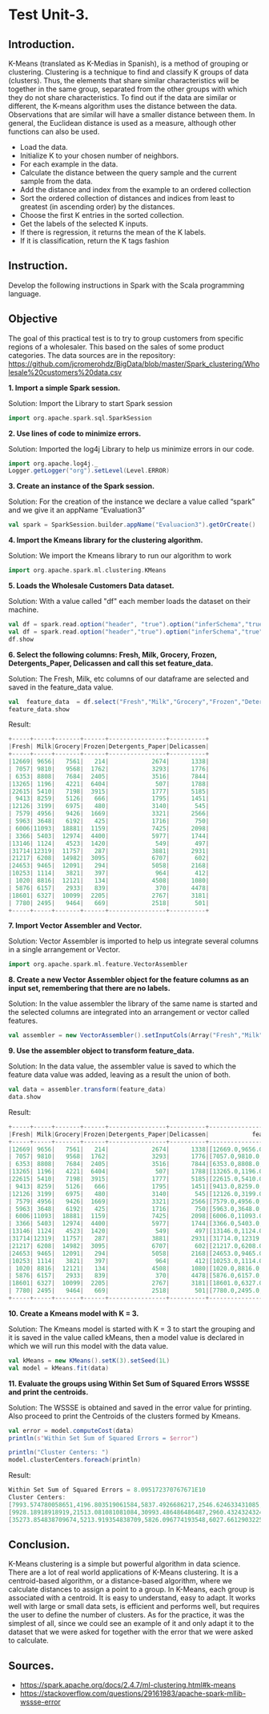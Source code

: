 # Test Unit-3.

## Introduction.
K-Means (translated as K-Medias in Spanish), is a method of grouping or clustering.
Clustering is a technique to find and classify K groups of data (clusters). Thus, the elements that share similar characteristics will be together in the same group, separated from the other groups with which they do not share characteristics.
To find out if the data are similar or different, the K-means algorithm uses the distance between the data. Observations that are similar will have a smaller distance between them. In general, the Euclidean distance is used as a measure, although other functions can also be used.

* Load the data.
* Initialize K to your chosen number of neighbors.
* For each example in the data.
* Calculate the distance between the query sample and the current sample from the data.
* Add the distance and index from the example to an ordered collection
* Sort the ordered collection of distances and indices from least to greatest (in ascending order) by the distances.
* Choose the first K entries in the sorted collection.
* Get the labels of the selected K inputs.
* If there is regression, it returns the mean of the K labels.
* If it is classification, return the K tags fashion

## Instruction.
Develop the following instructions in Spark with the Scala programming language.

## Objective
The goal of this practical test is to try to group customers from specific regions of a wholesaler. This based on the sales of some product categories.
The data sources are in the repository: https://github.com/jcromerohdz/BigData/blob/master/Spark_clustering/Wholesale%20customers%20data.csv

**1. Import a simple Spark session.**

Solution: Import the Library to start Spark session

```scala        
import org.apache.spark.sql.SparkSession
```

**2. Use lines of code to minimize errors.**

Solution: Imported the log4j Library to help us minimize errors in our code.

```scala        
import org.apache.log4j._
Logger.getLogger("org").setLevel(Level.ERROR)
```
**3. Create an instance of the Spark session.**

Solution: For the creation of the instance we declare a value called “spark” and we give it an appName “Evaluation3”

```scala        
val spark = SparkSession.builder.appName("Evaluacion3").getOrCreate()
```

**4. Import the Kmeans library for the clustering algorithm.**

Solution: We import the Kmeans library to run our algorithm to work

```scala
import org.apache.spark.ml.clustering.KMeans
```
**5. Loads the Wholesale Customers Data dataset.**

Solution: With a value called "df" each member loads the dataset on their machine.

```scala        
val df = spark.read.option("header", "true").option("inferSchema","true")csv("/home/gussy/git_workspace/Big-Data2020/Unidad3/Evaluacion/Wholesale customers data.csv")
val df = spark.read.option("header","true").option("inferSchema","true")csv("C:/Data2020/Big-Data2020/Unidad3/Evaluacion/Wholesale customers data.csv")
df.show
```
**6. Select the following columns: Fresh, Milk, Grocery, Frozen, Detergents_Paper,
     Delicassen and call this set feature_data.**
     
Solution: The Fresh, Milk, etc columns of our dataframe are selected and saved in the feature_data value.

```scala        
val  feature_data  = df.select("Fresh","Milk","Grocery","Frozen","Detergents_Paper","Delicassen")
feature_data.show
```
Result:
```scala
+-----+-----+-------+------+----------------+----------+
|Fresh| Milk|Grocery|Frozen|Detergents_Paper|Delicassen|
+-----+-----+-------+------+----------------+----------+
|12669| 9656|   7561|   214|            2674|      1338|
| 7057| 9810|   9568|  1762|            3293|      1776|
| 6353| 8808|   7684|  2405|            3516|      7844|
|13265| 1196|   4221|  6404|             507|      1788|
|22615| 5410|   7198|  3915|            1777|      5185|
| 9413| 8259|   5126|   666|            1795|      1451|
|12126| 3199|   6975|   480|            3140|       545|
| 7579| 4956|   9426|  1669|            3321|      2566|
| 5963| 3648|   6192|   425|            1716|       750|
| 6006|11093|  18881|  1159|            7425|      2098|
| 3366| 5403|  12974|  4400|            5977|      1744|
|13146| 1124|   4523|  1420|             549|       497|
|31714|12319|  11757|   287|            3881|      2931|
|21217| 6208|  14982|  3095|            6707|       602|
|24653| 9465|  12091|   294|            5058|      2168|
|10253| 1114|   3821|   397|             964|       412|
| 1020| 8816|  12121|   134|            4508|      1080|
| 5876| 6157|   2933|   839|             370|      4478|
|18601| 6327|  10099|  2205|            2767|      3181|
| 7780| 2495|   9464|   669|            2518|       501|
+-----+-----+-------+------+----------------+----------+
```
**7. Import Vector Assembler and Vector.**

Solution: Vector Assembler is imported to help us integrate several columns in a single arrangement or Vector.

```scala        
import org.apache.spark.ml.feature.VectorAssembler
```
**8. Create a new Vector Assembler object for the feature columns as an input set, remembering that there are no labels.**

Solution: In the value assembler the library of the same name is started and the selected columns are integrated into an arrangement or vector called features.

```scala        
val assembler = new VectorAssembler().setInputCols(Array("Fresh","Milk","Grocery","Frozen","Detergents_Paper","Delicassen")).setOutputCol("features")
```
**9. Use the assembler object to transform feature_data.**

Solution: In the data value, the assembler value is saved to which the feature data value was added, leaving as a result the union of both.

```scala        
val data = assembler.transform(feature_data)
data.show
```
Result:
```scala
+-----+-----+-------+------+----------------+----------+--------------------+
|Fresh| Milk|Grocery|Frozen|Detergents_Paper|Delicassen|            features|
+-----+-----+-------+------+----------------+----------+--------------------+
|12669| 9656|   7561|   214|            2674|      1338|[12669.0,9656.0,7...|
| 7057| 9810|   9568|  1762|            3293|      1776|[7057.0,9810.0,95...|
| 6353| 8808|   7684|  2405|            3516|      7844|[6353.0,8808.0,76...|
|13265| 1196|   4221|  6404|             507|      1788|[13265.0,1196.0,4...|
|22615| 5410|   7198|  3915|            1777|      5185|[22615.0,5410.0,7...|
| 9413| 8259|   5126|   666|            1795|      1451|[9413.0,8259.0,51...|
|12126| 3199|   6975|   480|            3140|       545|[12126.0,3199.0,6...|
| 7579| 4956|   9426|  1669|            3321|      2566|[7579.0,4956.0,94...|
| 5963| 3648|   6192|   425|            1716|       750|[5963.0,3648.0,61...|
| 6006|11093|  18881|  1159|            7425|      2098|[6006.0,11093.0,1...|
| 3366| 5403|  12974|  4400|            5977|      1744|[3366.0,5403.0,12...|
|13146| 1124|   4523|  1420|             549|       497|[13146.0,1124.0,4...|
|31714|12319|  11757|   287|            3881|      2931|[31714.0,12319.0,...|
|21217| 6208|  14982|  3095|            6707|       602|[21217.0,6208.0,1...|
|24653| 9465|  12091|   294|            5058|      2168|[24653.0,9465.0,1...|
|10253| 1114|   3821|   397|             964|       412|[10253.0,1114.0,3...|
| 1020| 8816|  12121|   134|            4508|      1080|[1020.0,8816.0,12...|
| 5876| 6157|   2933|   839|             370|      4478|[5876.0,6157.0,29...|
|18601| 6327|  10099|  2205|            2767|      3181|[18601.0,6327.0,1...|
| 7780| 2495|   9464|   669|            2518|       501|[7780.0,2495.0,94...|
+-----+-----+-------+------+----------------+----------+--------------------+
```

**10. Create a Kmeans model with K = 3.**

Solution: The Kmeans model is started with K = 3 to start the grouping and it is saved in the value called kMeans, then a model value is declared in which we will run this model with the data value.

```scala        
val kMeans = new KMeans().setK(3).setSeed(1L)
val model = kMeans.fit(data)
```
**11. Evaluate the groups using Within Set Sum of Squared Errors WSSSE and print the centroids.**

Solution: The WSSSE is obtained and saved in the error value for printing.
Also proceed to print the Centroids of the clusters formed by Kmeans. 

```scala
val error = model.computeCost(data)
println(s"Within Set Sum of Squared Errors = $error")

println("Cluster Centers: ")
model.clusterCenters.foreach(println)
```
Result:
```scala
Within Set Sum of Squared Errors = 8.095172370767671E10                         
Cluster Centers: 
[7993.574780058651,4196.803519061584,5837.4926686217,2546.624633431085,2016.2873900293255,1151.4193548387098]
[9928.18918918919,21513.081081081084,30993.486486486487,2960.4324324324325,13996.594594594595,3772.3243243243246]
[35273.854838709674,5213.919354838709,5826.096774193548,6027.6612903225805,1006.9193548387096,2237.6290322580644]
```

## Conclusion.
K-Means clustering is a simple but powerful algorithm in data science. There are a lot of real world applications of K-Means clustering. It is a centroid-based algorithm, or a distance-based algorithm, where we calculate distances to assign a point to a group. In K-Means, each group is associated with a centroid.
It is easy to understand, easy to adapt. It works well with large or small data sets, is efficient and performs well, but requires the user to define the number of clusters.
As for the practice, it was the simplest of all, since we could see an example of it and only adapt it to the dataset that we were asked for together with the error that we were asked to calculate.
## Sources.
* https://spark.apache.org/docs/2.4.7/ml-clustering.html#k-means
* https://stackoverflow.com/questions/29161983/apache-spark-mllib-wssse-error 
